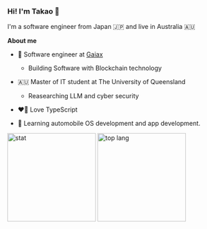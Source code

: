 ### Hi! I'm Takao 👋

I'm a software engineer from Japan 🇯🇵 and live in Australia 🇦🇺

**About me**

-   🔭 Software engineer at [Gaiax](https://www.gaiax.co.jp/)

    -   Building Software with Blockchain technology

-   🇦🇺 Master of IT student at The University of Queensland

    -   Reasearching LLM and cyber security

-   ❤️‍🔥 Love TypeScript

-   🚗 Learning automobile OS development and app development.

<p align="left">
    <img alt="stat" height="200px" src="https://github-stats-8cvk.vercel.app/api?username=takaomizuno0032&show_icons=true&theme=merko&include_all_commits=true" />
    <img alt="top lang" height="200px" src="https://github-stats-8cvk.vercel.app/api/top-langs/?username=takaomizuno0032&include_all_commits=true"/>
</p>
